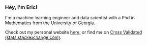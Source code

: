### Hey, I'm Eric!

I'm a machine learning engineer and data scientist with a Phd in Mathematics from the University of Georgia. 

Check out my personal website [here.](https://www.ericperkerson.com/) or find me on [Cross Validated (stats.stackexchange.com)](https://stats.stackexchange.com/users/256670/eric-perkerson).

<!--
**eric-perkerson/eric-perkerson** is a ✨ _special_ ✨ repository because its `README.md` (this file) appears on your GitHub profile.

Here are some ideas to get you started:

- 🔭 I’m currently working on ...
- 🌱 I’m currently learning ...
- 👯 I’m looking to collaborate on ...
- 🤔 I’m looking for help with ...
- 💬 Ask me about ...
- 📫 How to reach me: ...
- 😄 Pronouns: ...
- ⚡ Fun fact: ...


## Links

<p align="center">
  <a href="https://ericperkerson.com"><img src="https://img.icons8.com/fluent/96/000000/domain.png" alt="personalwebsite"/></a>
  <a href="mailto:e.l.perkerson@gmail.com"><img src="https://img.icons8.com/color/96/000000/gmail.png" alt="email"/></a>
  <a href="https://www.linkedin.com/in/eric-perkerson"><img src="https://img.icons8.com/color/96/000000/linkedin.png" alt="linkedin"/></a>
  <a href="https://stackoverflow.com/users/4027349/mathieu-ledru"><img src="https://img.icons8.com/color/96/000000/stackoverflow.png" alt="stackoverflow"/></a>
</p>

-->
